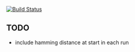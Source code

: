 [![Build Status](https://travis-ci.org/SRechenberger/sls_entropy.svg?branch=master)](https://travis-ci.org/SRechenberger/sls_entropy)


 ## TODO
 
  - include hamming distance at start in each run
